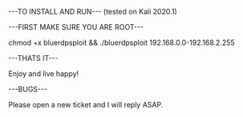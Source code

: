 ---TO INSTALL AND RUN--- (tested on Kali 2020.1)

---FIRST MAKE SURE YOU ARE ROOT---

chmod +x bluerdpsploit && ./bluerdpsploit 192.168.0.0-192.168.2.255

---THATS IT---

Enjoy and live happy!


---BUGS---

Please open a new ticket and I will reply ASAP.
